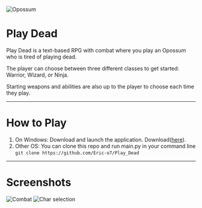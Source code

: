 
![Opossum](https://github.com/user-attachments/assets/d1676f70-0e57-462c-85f8-348ff3dc7c31)

# Play Dead
Play Dead is a text-based RPG with combat where you play an Opossum who is tired of playing dead.

The player can choose between three different classes to get started: Warrior, Wizard, or Ninja. 

Starting weapons and abilities are also up to the player to choose each time they play.

---
# How to Play
1. On Windows: Download and launch the application. Download([here](https://eric-o7.itch.io/play-dead)).
2. Other OS: You can clone this repo and run main.py in your command line `git clone https://github.com/Eric-o7/Play_Dead`

---
# Screenshots
![Combat](https://github.com/user-attachments/assets/1a55e816-16b8-497d-97d6-78813b9d3e5d)
![Char selection](https://github.com/user-attachments/assets/fa0a755e-2682-4bf7-9e54-4f558d9f9689)
